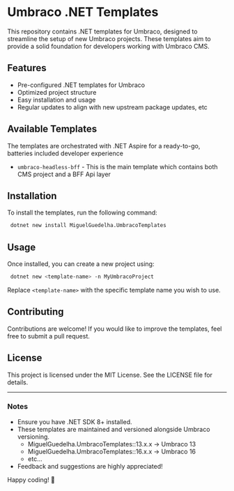 # Umbraco .NET Templates

This repository contains .NET templates for Umbraco, designed to streamline the setup of new Umbraco projects. These templates aim to provide a solid foundation for developers working with Umbraco CMS.

## Features

- Pre-configured .NET templates for Umbraco
- Optimized project structure
- Easy installation and usage
- Regular updates to align with new upstream package updates, etc

## Available Templates

The templates are orchestrated with .NET Aspire for a ready-to-go, batteries included developer experience

- `umbraco-headless-bff` - This is the main template which contains both CMS project and a BFF Api layer

## Installation

To install the templates, run the following command:

```sh
 dotnet new install MiguelGuedelha.UmbracoTemplates
```

## Usage

Once installed, you can create a new project using:

```sh
 dotnet new <template-name> -n MyUmbracoProject
```

Replace `<template-name>` with the specific template name you wish to use.

## Contributing

Contributions are welcome! If you would like to improve the templates, feel free to submit a pull request.

## License

This project is licensed under the MIT License. See the LICENSE file for details.

---

### Notes

- Ensure you have .NET SDK 8+ installed.
- These templates are maintained and versioned alongside Umbraco versioning.
  - MiguelGuedelha.UmbracoTemplates::13.x.x -> Umbraco 13
  - MiguelGuedelha.UmbracoTemplates::16.x.x -> Umbraco 16
  - etc...
- Feedback and suggestions are highly appreciated!

Happy coding! 🚀
